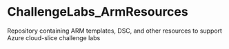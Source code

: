 # ChallengeLabs_ArmResources
Repository containing ARM templates, DSC, and other resources to support Azure cloud-slice challenge labs
